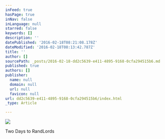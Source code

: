 ```yaml
---
inFeed: true
hasPage: true
inNav: false
inLanguage: null
starred: false
keywords: []
description: ''
datePublished: '2016-02-18T08:21:08.178Z'
dateModified: '2016-02-18T08:13:42.787Z'
title: ''
author: []
sourcePath: _posts/2016-02-18-dd2c5639-e411-4895-9168-0cfa294515b6.md
published: true
authors: []
publisher:
  name: null
  domain: null
  url: null
  favicon: null
url: dd2c5639-e411-4895-9168-0cfa294515b6/index.html
_type: Article

---
```

![](https://s3-us-west-2.amazonaws.com/the-grid-img/p/9da135945c44d9ac6dc152c3f75b051947a6e9ec.jpg)

Two Days to RandLords